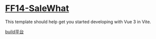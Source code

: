 # [FF14-SaleWhat](https://lucent-arithmetic-d8e913.netlify.app/)

This template should help get you started developing with Vue 3 in Vite.

[build平台](https://app.netlify.com/sites/lucent-arithmetic-d8e913/overview)